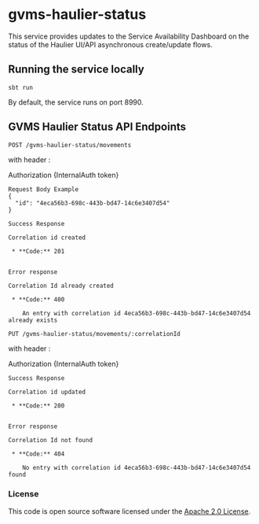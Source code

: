 
# gvms-haulier-status

This service provides updates to the Service Availability Dashboard on the status of the Haulier UI/API asynchronous create/update flows. 

## Running the service locally
`sbt run`

By default, the service runs on port 8990.

## GVMS Haulier Status API Endpoints

```POST /gvms-haulier-status/movements```

with header :

Authorization {InternalAuth token}

```
Request Body Example
{
  "id": "4eca56b3-698c-443b-bd47-14c6e3407d54"
}
```

```
Success Response

Correlation id created

 * **Code:** 201
 
 
Error response 
 
Correlation Id already created 

 * **Code:** 400

    An entry with correlation id 4eca56b3-698c-443b-bd47-14c6e3407d54 already exists

```

```PUT /gvms-haulier-status/movements/:correlationId```

with header :

Authorization {InternalAuth token}

```
Success Response

Correlation id updated

 * **Code:** 200
 
 
Error response 
 
Correlation Id not found 

 * **Code:** 404

    No entry with correlation id 4eca56b3-698c-443b-bd47-14c6e3407d54 found

```


### License

This code is open source software licensed under the [Apache 2.0 License]("http://www.apache.org/licenses/LICENSE-2.0.html").